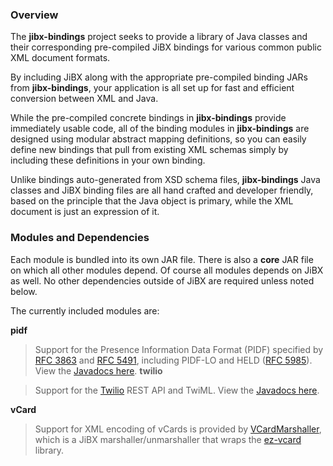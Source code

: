 ### Overview

The **jibx-bindings** project seeks to provide a library of Java classes and their corresponding pre-compiled JiBX bindings for various common public XML document formats.

By including JiBX along with the appropriate pre-compiled binding JARs from **jibx-bindings**, your application is all set up for fast and efficient conversion between XML and Java.

While the pre-compiled concrete bindings in **jibx-bindings** provide immediately usable code, all of the binding modules in **jibx-bindings** are designed using modular abstract mapping definitions, so you can easily define new bindings that pull from existing XML schemas simply by including these definitions in your own binding.

Unlike bindings auto-generated from XSD schema files, **jibx-bindings** Java classes and JiBX binding files are all hand crafted and developer friendly, based on the principle that the Java object is primary, while the XML document is just an expression of it.

### Modules and Dependencies

Each module is bundled into its own JAR file. There is also a **core** JAR file on which all other modules depend. Of course all modules depends on JiBX as well. No other dependencies outside of JiBX are required unless noted below.

The currently included modules are:

**pidf**

> Support for the Presence Information Data Format (PIDF) specified by [RFC 3863](http://tools.ietf.org/html/rfc3863) and [RFC 5491](http://tools.ietf.org/html/rfc5491), including PIDF-LO and HELD ([RFC 5985](http://tools.ietf.org/html/rfc5985)). View the [Javadocs here](http://archiecobbs.github.io/jibx-bindings/publish/reports/javadoc/index.html?org/dellroad/jibxbindings/pidf/package-summary.html).
**twilio**

> Support for the [Twilio](http://www.twilio.com/) REST API and TwiML. View the [Javadocs here](http://archiecobbs.github.io/jibx-bindings/publish/reports/javadoc/index.html?org/dellroad/jibxbindings/twilio/package-summary.html).

**vCard**

> Support for XML encoding of vCards is provided by [VCardMarshaller](http://archiecobbs.github.io/jibx-bindings/publish/reports/javadoc/index.html?org/dellroad/jibxbindings/vcard/VCardMarshaller.html), which is a JiBX marshaller/unmarshaller that wraps the [ez-vcard](https://github.com/mangstadt/ez-vcard) library.

